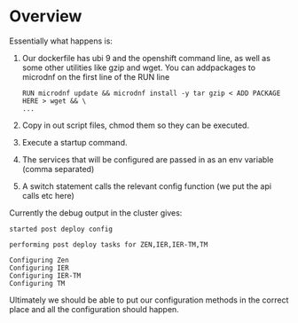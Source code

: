 # Overview

Essentially what happens is:
1. Our dockerfile has ubi 9 and the openshift command line, as well as some other utilities like gzip and wget. You can addpackages to microdnf on the first line of the RUN line 
    ```
    RUN microdnf update && microdnf install -y tar gzip < ADD PACKAGE HERE > wget && \
    ...
    ```

2. Copy in out script files, chmod them so they can be executed. 

3. Execute a startup command. 

4. The services that will be configured are passed in as an env variable (comma separated)

5. A switch statement calls the relevant config function (we put the api calls etc here)

Currently the debug output in the cluster gives: 
```
started post deploy config

performing post deploy tasks for ZEN,IER,IER-TM,TM

Configuring Zen
Configuring IER
Configuring IER-TM
Configuring TM

```

Ultimately we should be able to put our configuration methods in the correct place and all the configuration should happen. 